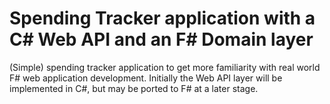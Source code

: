 # Spending Tracker application with a C# Web API and an F# Domain layer

(Simple) spending tracker application to get more familiarity with real world F# web application development. Initially the Web API layer will be implemented in C#, but may be ported to F# at a later stage.